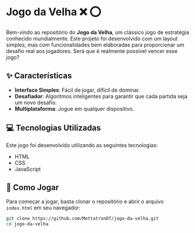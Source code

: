 # Jogo da Velha :x: :o:

Bem-vindo ao repositório do **Jogo da Velha**, um clássico jogo de estratégia conhecido mundialmente. Este projeto foi desenvolvido com um layout simples, mas com funcionalidades bem elaboradas para proporcionar um desafio real aos jogadores. Será que é realmente possível vencer esse jogo?

## :sparkles: Características

- **Interface Simples**: Fácil de jogar, difícil de dominar.
- **Desafiador**: Algoritmos inteligentes para garantir que cada partida seja um novo desafio.
- **Multiplataforma**: Jogue em qualquer dispositivo.

## :computer: Tecnologias Utilizadas

Este jogo foi desenvolvido utilizando as seguintes tecnologias:

- HTML
- CSS
- JavaScript

## :rocket: Como Jogar

Para começar a jogar, basta clonar o repositório e abrir o arquivo `index.html` em seu navegador:

```bash
git clone https://github.com/MettatronDT/jogo-da-velha.git
cd jogo-da-velha
